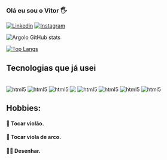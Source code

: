 ### Olá eu sou o Vitor  🖐
[![Linkedin](https://img.shields.io/badge/LinkedIn-0077B5?style=for-the-badge&logo=linkedin&logoColor=white)](https://www.linkedin.com/in/vitor-argolo-76a624110/)
[![Instagram](https://img.shields.io/badge/Instagram-E4405F?style=for-the-badge&logo=instagram&logoColor=white)](https://www.instagram.com/apc_vitor/)

![Argolo GitHub stats](https://github-readme-stats.vercel.app/api?username=VitorArgolo&show_icons=true&theme=dracula)

[![Top Langs](https://github-readme-stats.vercel.app/api/top-langs/?username=VitorArgolo)](https://github.com/anuraghazra/github-readme-stats)

## Tecnologias que já usei
<div style="display: inline_block"><br/>
    <img align="center" src="https://img.shields.io/badge/HTML-239120?style=for-the-badge&logo=html5&logoColor=white" alt="html5">
    <img align="center" src="https://img.shields.io/badge/CSS-239120?&style=for-the-badge&logo=css3&logoColor=white" alt="html5">
    <img align="center" src="https://img.shields.io/badge/Sass-CC6699?style=for-the-badge&logo=sass&logoColor=white" alt="html5">
    <img align="center" src="    https://img.shields.io/badge/Angular-DD0031?style=for-the-badge&logo=angular&logoColor=white">
    <img align="center" src="https://img.shields.io/badge/JavaScript-F7DF1E?style=for-the-badge&logo=javascript&logoColor=black" alt="html5">
    <img align="center" src="https://img.shields.io/badge/TypeScript-007ACC?style=for-the-badge&logo=typescript&logoColor=white" alt="html5">
    <img align="center" src="https://img.shields.io/badge/C%23-239120?style=for-the-badge&logo=c-sharp&logoColor=white" alt="html5">
    <img align="center" src="https://img.shields.io/badge/Java-ED8B00?style=for-the-badge&logo=openjdk&logoColor=white" alt="html5">
<br/>
</div>

## Hobbies:
#### 🎸 Tocar violão.
#### 🎻 Tocar viola de arco.
#### ✍🏽 Desenhar.


